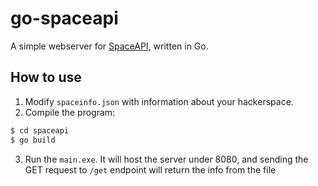 # go-spaceapi

A simple webserver for [SpaceAPI](https://spaceapi.io/#schema), written in Go.

## How to use

1. Modify `spaceinfo.json` with information about your hackerspace.
2. Compile the program:
```sh
$ cd spaceapi
$ go build
```
3. Run the `main.exe`. 
It will host the server under 8080, and sending the GET request to `/get` 
endpoint will return the info from the file

